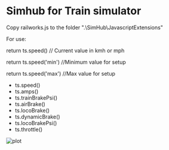 # Simhub for Train simulator

Copy railworks.js to the folder ".\SimHub\JavascriptExtensions"

For use:

return ts.speed() // Current value in kmh or mph

return ts.speed('min') //Minimum value for setup

return ts.speed('max') //Max value for setup

- ts.speed()
- ts.amps()
- ts.trainBrakePsi()
- ts.airBrake()
- ts.locoBrake()
- ts.dynamicBrake()
- ts.locoBrakePsi()
- ts.throttle()


![plot](.screen.png)

